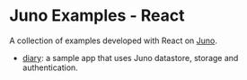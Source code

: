 # Juno Examples - React

A collection of examples developed with React on [Juno](https://juno.build).

- [diary](./diary): a sample app that uses Juno datastore, storage and authentication.

